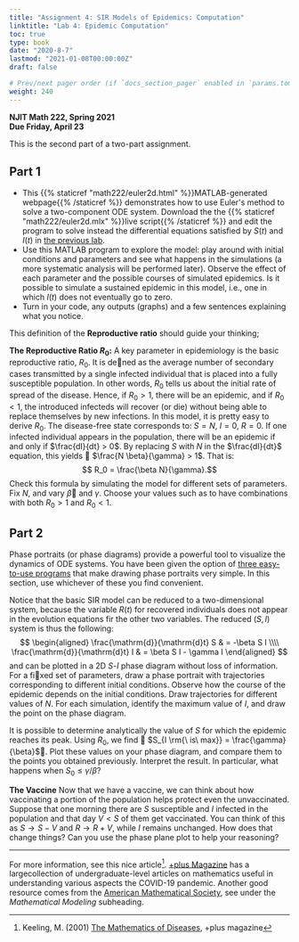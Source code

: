 ```yaml
---
title: "Assignment 4: SIR Models of Epidemics: Computation"
linktitle: "Lab 4: Epidemic Computation"
toc: true
type: book
date: "2020-8-7"
lastmod: "2021-01-08T00:00:00Z"
draft: false

# Prev/next pager order (if `docs_section_pager` enabled in `params.toml`)
weight: 240
---
```


__NJIT Math 222, Spring 2021__  
__Due Friday, April 23__

This is the second part of a two-part assignment.

## Part 1

* This {{% staticref "math222/euler2d.html" %}}MATLAB-generated webpage{{% /staticref %}} demonstrates how to use Euler's method to solve a two-component ODE system. Download the the {{% staticref "math222/euler2d.mlx" %}}live script{{% /staticref %}} and edit the program to solve instead the differential equations satisfied by $S(t)$ and $I(t)$ in [the previous lab](../sir_modeling).
* Use this MATLAB program to explore the model: play around with initial conditions and parameters and see what happens in the simulations (a more systematic analysis will be performed later). Observe the effect of each parameter and the possible courses of simulated epidemics. Is it possible to simulate a sustained epidemic in this model, i.e., one in which $I(t)$ does not eventually go to zero.
* Turn in your code, any outputs (graphs) and a few sentences explaining what you notice.

This definition of the __Reproductive ratio__ should guide your thinking;

__The Reproductive Ratio $R_0$:__ A key parameter in epidemiology is the basic reproductive ratio, $R_0$. It is dened as the average number of secondary cases transmitted by a single infected individual that is placed into a fully susceptible population. In other words, $R_0$ tells us about the initial rate of spread of the disease. Hence, if $R_0 > 1$, there will be an epidemic, and if $R_0 < 1$, the introduced infecteds will recover (or die) without being able to replace themselves by new infections. In this model, it is pretty easy to derive $R_0$. The disease-free state corresponds to: $S=N$, $I=0$, $R=0$. If one infected individual appears in the population, there will be an epidemic if and only if $\frac{dI}{dt} > 0$. By replacing $S$ with $N$ in the $\frac{dI}{dt}$ equation, this yields  $\frac{N \beta}{\gamma} > 1$. That is:
$$ R_0 = \frac{\beta N}{\gamma}.$$ Check this formula by simulating the model for different sets of parameters. Fix $N$, and vary $\beta$ and $\gamma$. Choose your values such as to have combinations with both $R_0 > 1$ and $R_0 < 1$. 

[^3]:MATLAB hint: Using the equality operator == compares two matrices of equal size element by element, and yields a logical matrix (a matrix whose entries are all logical true (1) or false (0)) of the same size as a result. In contrast, the function __isequal()__ checks wheter two matrices are identical and returns a single logical value.

## Part 2

Phase portraits (or phase diagrams) provide a powerful tool to visualize the dynamics of ODE systems. You have been given the option of [three easy-to-use programs](../../matlabinformation) that make drawing  phase portraits very simple. In this section, use whichever of these you find convenient.

Notice that the basic SIR model can be reduced to a two-dimensional system, because the variable $R(t)$ for recovered individuals does not appear in the evolution equations fir the other two variables. The reduced $(S,I)$ system is thus the following:
$$
\begin{aligned}
\frac{\mathrm{d}}{\mathrm{d}t} S & = -\beta S I \\\\
\frac{\mathrm{d}}{\mathrm{d}t} I & = \beta S I - \gamma I
\end{aligned}
$$
and can be plotted in a 2D $S$-$I$ phase diagram without loss of information. For a fixed set of parameters, draw a phase portrait with trajectories corresponding to different initial conditions. Observe how the course of the epidemic depends on the initial conditions. Draw trajectories for different values of $N$. For each simulation, identify the maximum value of $I$, and draw the point on the phase diagram. 

It is possible to determine analytically the value of $S$ for which the epidemic reaches its peak. Using $R_0$, we find  $S_{I \rm{\ is\ max}} = \frac{\gamma}{\beta}$. Plot these values on your phase diagram, and compare them to the points you obtained previously. Interpret the result. In particular, what
happens when $S_0 \le \gamma/\beta$?

__The Vaccine__ Now that we have a vaccine, we can think about how vaccinating a portion of the population helps protect even the unvaccinated. Suppose that one morning there are $S$ susceptible and $I$ infected in the population and that day $V<S$ of them get vaccinated. You can think of this as $S\to S-V$ and $R\to R+V$, while $I$ remains unchanged. How does that change things? Can you use the phase plane plot to help your reasoning?

---
For more information, see this nice article[^2]. [+plus Magazine](https://plus.maths.org/content/tags/covid-19) has a largecollection of undergraduate-level articles on mathematics useful in understanding various aspects the COVID-19 pandemic. Another good resource comes from the [American Mathematical Society](http://www.ams.org/home/covid-19), see under the _Mathematical Modeling_ subheading.

[^1]: Kermack, W. O. and McKendrick, A.G. (1927) [Contribution to the matimatical theory of epidemics--1.](https://royalsocietypublishing.org/doi/10.1098/rspa.1927.0118), _Proc. Roy. Soc._ __115A__, 700.

[^2]: Keeling, M. (2001) [The Mathematics of Diseases](https://plus.maths.org/content/os/issue14/features/diseases/index), +plus magazine